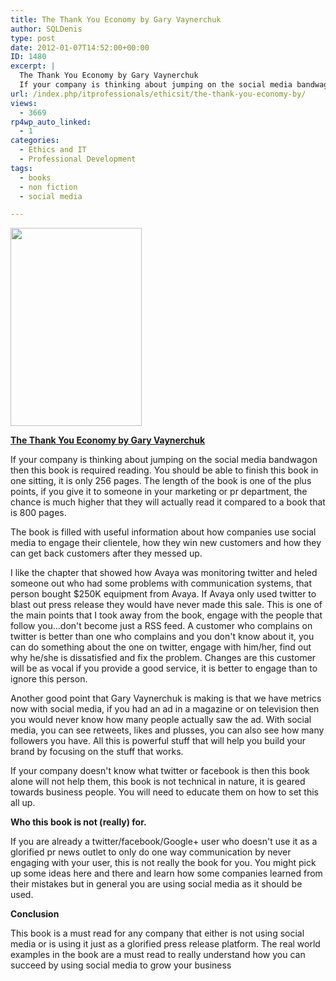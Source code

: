 ```yaml
---
title: The Thank You Economy by Gary Vaynerchuk
author: SQLDenis
type: post
date: 2012-01-07T14:52:00+00:00
ID: 1480
excerpt: |
  The Thank You Economy by Gary Vaynerchuk
  If your company is thinking about jumping on the social media bandwagon then this book is required reading. You should be able to finish this book in one sitting, it is only 256 pages. The length of the book is&hellip;
url: /index.php/itprofessionals/ethicsit/the-thank-you-economy-by/
views:
  - 3669
rp4wp_auto_linked:
  - 1
categories:
  - Ethics and IT
  - Professional Development
tags:
  - books
  - non fiction
  - social media

---
```

<div class="image_block">
  <a href="/wp-content/uploads/blogs/ITProfessionals/Books/TheThankYouEconomy.jpg?mtime=1325953427"><img alt="" src="/wp-content/uploads/blogs/ITProfessionals/Books/TheThankYouEconomy.jpg?mtime=1325953427" width="210" height="317" /></a>
</div>

**[The Thank You Economy by Gary Vaynerchuk][1]**
  
If your company is thinking about jumping on the social media bandwagon then this book is required reading. You should be able to finish this book in one sitting, it is only 256 pages. The length of the book is one of the plus points, if you give it to someone in your marketing or pr department, the chance is much higher that they will actually read it compared to a book that is 800 pages.

The book is filled with useful information about how companies use social media to engage their clientele, how they win new customers and how they can get back customers after they messed up.

I like the chapter that showed how Avaya was monitoring twitter and heled someone out who had some problems with communication systems, that person bought $250K equipment from Avaya. If Avaya only used twitter to blast out press release they would have never made this sale. This is one of the main points that I took away from the book, engage with the people that follow you…don't become just a RSS feed. A customer who complains on twitter is better than one who complains and you don't know about it, you can do something about the one on twitter, engage with him/her, find out why he/she is dissatisfied and fix the problem. Changes are this customer will be as vocal if you provide a good service, it is better to engage than to ignore this person.

Another good point that Gary Vaynerchuk is making is that we have metrics now with social media, if you had an ad in a magazine or on television then you would never know how many people actually saw the ad. With social media, you can see retweets, likes and plusses, you can also see how many followers you have. All this is powerful stuff that will help you build your brand by focusing on the stuff that works.

If your company doesn't know what twitter or facebook is then this book alone will not help them, this book is not technical in nature, it is geared towards business people. You will need to educate them on how to set this all up.

**Who this book is not (really) for.**
  
If you are already a twitter/facebook/Google+ user who doesn't use it as a glorified pr news outlet to only do one way communication by never engaging with your user, this is not really the book for you. You might pick up some ideas here and there and learn how some companies learned from their mistakes but in general you are using social media as it should be used.

**Conclusion**
  
This book is a must read for any company that either is not using social media or is using it just as a glorified press release platform. The real world examples in the book are a must read to really understand how you can succeed by using social media to grow your business

 [1]: http://www.amazon.com/gp/product/0061914185/ref=as_li_ss_tl?ie=UTF8&tag=sql08-20&linkCode=as2&camp=1789&creative=390957&creativeASIN=0061914185